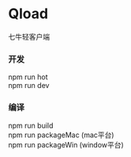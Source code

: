 # Qload
七牛轻客户端

### 开发
npm run hot  
npm run dev

### 编译
npm run build  
npm run packageMac (mac平台)  
npm run packageWin (window平台)  

